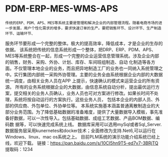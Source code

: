 # PDM-ERP-MES-WMS-APS
    传统的ERP、PDM、APS、MES等系统主要是管理和解决企业的内部管理流程。随着电商市场的进一步发展，用户个性化需求的增多，要求快速订单的生产。要把销售环节、设计环节、生产制造环节、运输环节、
   服务环节要形成一个完整的整体。极大的提高效率，降低成本，才是企业的生存的依据。
   该系统把传统的信息系统形成一个整体，把DRP、ERP、PDM、APS、MES等系统整合在一起，形成一个完整的企业运营信息管理系统。涉及企业内部的销售，财务、采购、外协、计划、库存、车间班组制造、自动
   化制造等各方面。不仅管理本地企业的业务，而且把异地制造工厂的业务也一同纳入系统管理之中。实行集团内部统一采购外协管理。主要的业务全由系统根据企业内部的大数据统一调度，由相关业务人员在APP
   上提示，快速确认的模式来运营企业的所有资源。 
      所有的业务系统根据企业的大数据，由信息系统自动分析，提出最优运行方案，提交相关的业务人员确认，业务人员也可对方案进行修改。如果长时间不处理，系统将按自动运行的方案执行。这些业务人员，
   包括本企业的内部人员、外部的供应商、外包单位、外协单位等。
      本系统实施基本涵盖普通离散制造业的大部分业务范围。为了降低基础数据的准备难度，提供了大量数据导入模板，事先准备好数据，可以一次性导入。包括基础数据、成组工艺数据、产品BOM数据、编码数
   据等，可以快速完成系统上线。
       数据库采用可以选用mySql或者Sql_Server.数据服务层采用kunernetes和docker技术；全面修改为支持.Net6,可以运行在Windows、linux、mac os系统之上。 
   目前PLM系统的演示功能介绍系统已经上线，欢迎下载。
   链接：https://pan.baidu.com/s/10CI5hn9T5-ed7v7-3BRjTQ 
   提取码：1234 
